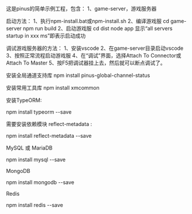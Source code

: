 ﻿这是pinus的简单示例工程，包含：
1、game-server，游戏服务器

启动方法：
1、执行npm-install.bat或npm-install.sh
2、编译游戏服
cd game-server
npm run build
2、启动游戏服
cd dist
node app
显示“all servers startup in xxx ms”即表示启动成功


调试游戏服务器的方法：
1、安装vscode
2、在game-server目录启动vscode
3、按照正常流程启动游戏服
4、在“调试”界面，选择Attach To Connector或Attach To Master
5、按F5把调试器挂上去，然后就可以断点调试了。


安装全局通道支持库
npm install pinus-global-channel-status

安装常用工具库
npm install xmcommon


安装TypeORM:

npm install typeorm --save

需要安装依赖模块 reflect-metadata :

npm install reflect-metadata --save

MySQL 或 MariaDB

npm install mysql --save

MongoDB

npm install mongodb --save

Redis

npm install redis --save